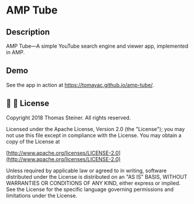 # AMP Tube

## Description

AMP Tube—A simple YouTube search engine and viewer app, implemented in AMP.

## Demo

See the app in action at https://tomayac.github.io/amp-tube/.

## 📄 💼 License

Copyright 2018 Thomas Steiner. All rights reserved.

Licensed under the Apache License, Version 2.0 (the "License");
you may not use this file except in compliance with the License.
You may obtain a copy of the License at

[http://www.apache.org/licenses/LICENSE-2.0](http://www.apache.org/licenses/LICENSE-2.0)

Unless required by applicable law or agreed to in writing, software
distributed under the License is distributed on an "AS IS" BASIS,
WITHOUT WARRANTIES OR CONDITIONS OF ANY KIND, either express or implied.
See the License for the specific language governing permissions and
limitations under the License.